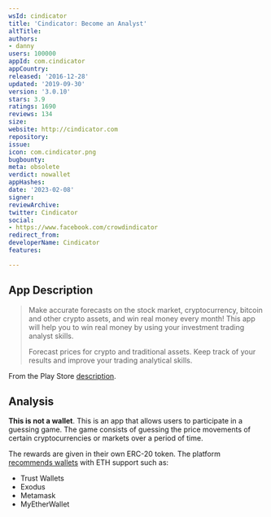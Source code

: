 ```yaml
---
wsId: cindicator
title: 'Cindicator: Become an Analyst'
altTitle: 
authors:
- danny
users: 100000
appId: com.cindicator
appCountry: 
released: '2016-12-28'
updated: '2019-09-30'
version: '3.0.10'
stars: 3.9
ratings: 1690
reviews: 134
size: 
website: http://cindicator.com
repository: 
issue: 
icon: com.cindicator.png
bugbounty: 
meta: obsolete
verdict: nowallet
appHashes: 
date: '2023-02-08'
signer: 
reviewArchive: 
twitter: Cindicator
social:
- https://www.facebook.com/crowdindicator
redirect_from: 
developerName: Cindicator
features: 

---
```


## App Description 

> Make accurate forecasts on the stock market, cryptocurrency, bitcoin and other crypto assets, and win real money every month! This app will help you to win real money by using your investment trading analyst skills.
>
> Forecast prices for crypto and traditional assets. Keep track of your results and improve your trading analytical skills.

From the Play Store [description](https://play.google.com/store/apps/details?id=com.cindicator).

## Analysis 

**This is not a wallet**. This is an app that allows users to participate in a guessing game. The game consists of guessing the price movements of certain cryptocurrencies or markets over a period of time. 

The rewards are given in their own ERC-20 token. The platform [recommends wallets](https://support.cindicator.com/en/articles/5355594-what-wallets-can-i-use-to-receive-rewards) with ETH support such as:
- Trust Wallets 
- Exodus 
- Metamask
- MyEtherWallet